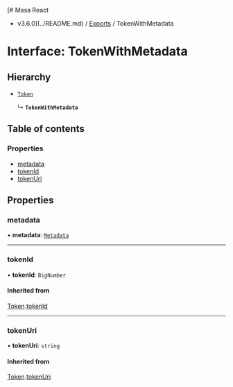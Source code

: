 [# Masa React
 - v3.6.0](../README.md) / [Exports](../modules.md) / TokenWithMetadata

# Interface: TokenWithMetadata

## Hierarchy

- [`Token`](Token.md)

  ↳ **`TokenWithMetadata`**

## Table of contents

### Properties

- [metadata](TokenWithMetadata.md#metadata)
- [tokenId](TokenWithMetadata.md#tokenid)
- [tokenUri](TokenWithMetadata.md#tokenuri)

## Properties

### metadata

• **metadata**: [`Metadata`](Metadata.md)

___

### tokenId

• **tokenId**: `BigNumber`

#### Inherited from

[Token](Token.md).[tokenId](Token.md#tokenid)

___

### tokenUri

• **tokenUri**: `string`

#### Inherited from

[Token](Token.md).[tokenUri](Token.md#tokenuri)
